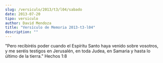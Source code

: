 ```yaml
---
slug: /versiculo/2013/t3/l04/sabado
date: 2013-07-20
tipo: versiculo
author: David Mendoza
title: "Versículo de Memoria 2013-t3-l04"
description: ""
---
```


"Pero recibiréis poder cuando el Espíritu Santo haya venido sobre vosotros, y me seréis testigos en Jerusalén, en toda Judea, en Samaria y hasta lo último de la tierra." Hechos 1:8
